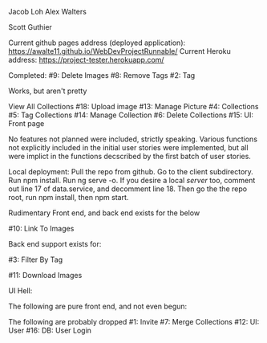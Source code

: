 
Jacob Loh
Alex Walters

Scott Guthier

Current github pages address (deployed application): https://awalte11.github.io/WebDevProjectRunnable/
Current Heroku address: https://project-tester.herokuapp.com/

Completed:
#9: Delete Images
#8: Remove Tags
#2: Tag

Works, but aren't pretty

View All Collections
#18: Upload image
#13: Manage Picture
#4: Collections
#5: Tag Collections
#14: Manage Collection
#6: Delete Collections
#15: UI: Front page


No features not planned were included, strictly speaking. Various functions not explicitly included in the initial user stories were implemented, but all were implict in the functions decscribed by the first batch of user stories.

Local deployment: Pull the repo from github. Go to the client subdirectory. Run npm install. Run ng serve -o.
If you desire a local *server* too, comment out line 17 of data.service, and decomment line 18. Then go the the repo root, run npm install, then npm start.


Rudimentary Front end, and back end exists for the below

#10: Link To Images

Back end support exists for: 


#3: Filter By Tag



#11: Download Images

UI Hell:


The following are pure front end, and not even begun:


The following are probably dropped
#1: Invite
#7: Merge Collections
#12: UI: User
#16: DB: User Login
